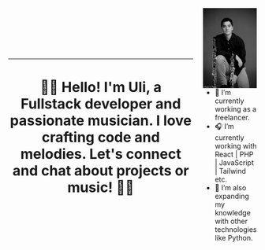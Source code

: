 <div style="display: flex; justify-content: center; align-items: center; flex-direction: row;">
  <div style="margin-right: 20px;">
    <hr>
    <h1 style="text-align: center;">🎵👋 Hello! I'm Uli, a Fullstack developer and passionate musician. I love crafting code and melodies. Let's connect and chat about projects or music! 📯📯</h1>
  
  </div>
  <div>
    <img alt="uli" align="right" src="./ulisesbyn2.jpg" width="240px" /><br /> 
    
- 🎼 I’m currently working as a freelancer.
- 🎧 I’m currently working with React | PHP | JavaScript | Tailwind etc.
- 🎹 I’m also expanding my knowledge with other technologies like Python.
 </div>
</div>




